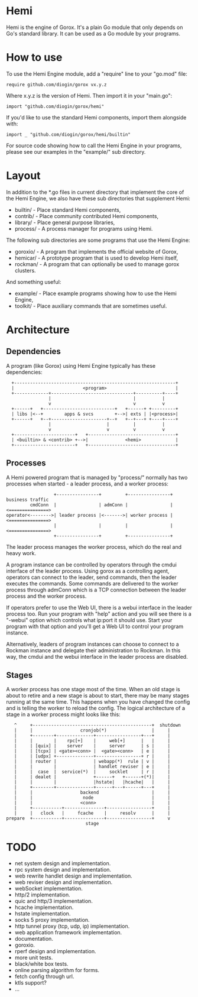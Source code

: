 Hemi
====

Hemi is the engine of Gorox. It's a plain Go module that only depends on Go's
standard library. It can be used as a Go module by your programs.


How to use
==========

To use the Hemi Engine module, add a "require" line to your "go.mod" file:

    require github.com/diogin/gorox vx.y.z

Where x.y.z is the version of Hemi. Then import it in your "main.go":

    import "github.com/diogin/gorox/hemi"

If you'd like to use the standard Hemi components, import them alongside with:

    import _ "github.com/diogin/gorox/hemi/builtin"

For source code showing how to call the Hemi Engine in your programs, please see
our examples in the "example/" sub directory.


Layout
======

In addition to the *.go files in current directory that implement the core of
the Hemi Engine, we also have these sub directories that supplement Hemi:

  * builtin/  - Place standard Hemi components,
  * contrib/  - Place community contributed Hemi components,
  * library/  - Place general purpose libraries,
  * process/  - A process manager for programs using Hemi.

The following sub directories are some programs that use the Hemi Engine:

  * goroxio/  - A program that implements the official website of Gorox,
  * hemicar/  - A prototype program that is used to develop Hemi itself,
  * rockman/  - A program that can optionally be used to manage gorox clusters.

And something useful:

  * example/  - Place example programs showing how to use the Hemi Engine,
  * toolkit/  - Place auxiliary commands that are sometimes useful.


Architecture
============

Dependencies
------------

A program (like Gorox) using Hemi Engine typically has these dependencies:

```
  +-------------------------------------------------------------+
  |                          <program>                          |
  +-------------+-------------------------------+----------+----+
                |                               |          |
                v                               v          v
  +------+   +---------------------------+   +------+ +---------+
  | libs |<--+        apps & svcs        +-->| exts | |<process>|
  +------+   +--+---------------------+--+   +--+---+ +----+----+
                |                     |         |          |
                v                     v         v          v
  +-----------------------+   +---------------------------------+
  | <builtin> & <contrib> +-->|              <hemi>             |
  +-----------------------+   +---------------------------------+
```

Processes
---------

A Hemi powered program that is managed by "process/" normally has two processes
when started - a leader process, and a worker process:

```
                  +----------------+         +----------------+ business traffic
         cmdConn  |                | admConn |                |<===============>
operator<-------->| leader process |<------->| worker process |<===============>
                  |                |         |                |<===============>
                  +----------------+         +----------------+
```

The leader process manages the worker process, which do the real and heavy work.

A program instance can be controlled by operators through the cmdui interface of
the leader process. Using gorox as a controlling agent, operators can connect to
the leader, send commands, then the leader executes the commands. Some commands
are delivered to the worker process through admConn which is a TCP connection
between the leader process and the worker process.

If operators prefer to use the Web UI, there is a webui interface in the leader
process too. Run your program with "help" action and you will see there is a
"-webui" option which controls what ip:port it should use. Start your program
with that option and you'll get a Web UI to control your program instance.

Alternatively, leaders of program instances can choose to connect to a Rockman
instance and delegate their administration to Rockman. In this way, the cmdui
and the webui interface in the leader process are disabled.

Stages
------

A worker process has one stage most of the time. When an old stage is about to
retire and a new stage is about to start, there may be many stages running at
the same time. This happens when you have changed the config and is telling the
worker to reload the config. The logical architecture of a stage in a worker
process might looks like this:

```
   ^     +---------------------------------------------+  shutdown
   |     |                  cronjob(*)                 |     |
   |     +--------+--------------+-----------------+---+     |
   |     |        |    rpc[+]    |     web[+]      |   |     |
   |     | [quix] |    server    |     server      | s |     |
   |     | [tcpx] | <gate><conn> |  <gate><conn>   | e |     |
   |     | [udpx] +--------------+-----------------+ r |     |
   |     | router |              | webapp(*)  rule | v |     |
   |     |        |              | handlet reviser | e |     |
   |     |  case  |  service(*)  |     socklet     | r |     |
   |     | dealet |              +------+   +------+(*)|     |
   |     |        |              |hstate|   |hcache|   |     |
   |     +--------+--------------+------+---+------+---+     |
   |     |                  backend                    |     |
   |     |                   node                      |     |
   |     |                  <conn>                     |     |
   |     +-----------+---------------+-----------------+     |
   |     |   clock   |     fcache    |     resolv      |     |
prepare  +-----------+---------------+-----------------+     v
                              stage

```


TODO
====

* net system design and implementation.
* rpc system design and implementation.
* web rewrite handlet design and implementation.
* web reviser design and implementation.
* webSocket implementation.
* http/2 implementation.
* quic and http/3 implementation.
* hcache implementation.
* hstate implementation.
* socks 5 proxy implementation.
* http tunnel proxy (tcp, udp, ip) implementation.
* web application framework implementation.
* documentation.
* goroxio.
* rperf design and implementation.
* more unit tests.
* black/white box tests.
* online parsing algorithm for forms.
* fetch config through url.
* ktls support?
* ...
